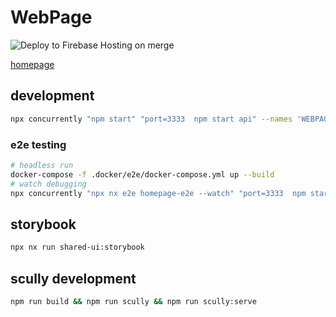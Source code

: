 # WebPage

![Deploy to Firebase Hosting on merge](https://github.com/MSakamaki/scully-homepage/workflows/Deploy%20to%20Firebase%20Hosting%20on%20merge/badge.svg)

[homepage](https://wot.mihirogi.org/)

## development

```sh
npx concurrently "npm start" "port=3333  npm start api" --names 'WEBPAGE,API'
```

### e2e testing

```sh
# headless run
docker-compose -f .docker/e2e/docker-compose.yml up --build
# watch debugging
npx concurrently "npx nx e2e homepage-e2e --watch" "port=3333  npm start api" --names 'E2E,API'
```

## storybook

```sh
npx nx run shared-ui:storybook
```

## scully development

```sh
npm run build && npm run scully && npm run scully:serve
```
